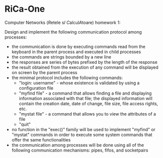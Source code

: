 # RiCa-One
Computer Networks (*R*etele s*I* *C*alcul*A*toare) homework 1:

Design and implement the following communication protocol among processes:

- the communication is done by executing commands read from the keyboard in the parent process and executed in child processes
- the commands are strings bounded by a new line
- the responses are series of bytes prefixed by the length of the response
- the result obtained from the execution of any command will be displayed on screen by the parent process
- the minimal protocol includes the following commands:
    - "login: username" - whose existence is validated by using a configuration file
    - "myfind file" - a command that allows finding a file and displaying information associated with that file; the displayed information will contain the creation date, date of change, file size, file access rights, etc.
    - "mystat file" - a command that allows you to view the attributes of a file
    - "quit"
- no function in the "exec()" family will be used to implement "myfind" or "mystat" commands in order to execute some system commands that offer the same functionalities
- the communication among processes will be done using all of the following communication mechanisms: pipes, fifos, and socketpairs
